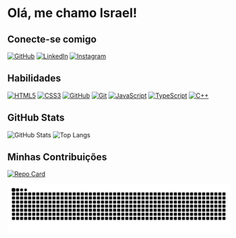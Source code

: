 # Olá, me chamo Israel!

## Conecte-se comigo
[![GitHub](https://img.shields.io/badge/GitHub-000?style=for-the-badge&logo=github&logoColor=FFF)](https://github.com/IsraelOliveir4)
[![LinkedIn](https://img.shields.io/badge/LinkedIn-000?style=for-the-badge&logo=linkedin&logoColor=0E76A8)](https://www.linkedin.com/in/israel-oliveira-1819a9247/)
[![Instagram](https://img.shields.io/badge/Instagram-000?style=for-the-badge&logo=instagram)](https://www.instagram.com/israeloliveir4_/)

## Habilidades
[![HTML5](https://img.shields.io/badge/HTML5-000?style=for-the-badge&logo=html5)](https://docs.github.com/)
[![CSS3](https://img.shields.io/badge/CSS3-000?style=for-the-badge&logo=css3&logoColor=264CE4)](https://git-scm.com/doc) 
[![GitHub](https://img.shields.io/badge/GitHub-000?style=for-the-badge&logo=github)](https://docs.github.com/)
[![Git](https://img.shields.io/badge/Git-000?style=for-the-badge&logo=git)](https://git-scm.com/doc) 
[![JavaScript](https://img.shields.io/badge/JavaScript-000?style=for-the-badge&logo=javascript)](https://docs.github.com/)
[![TypeScript](https://img.shields.io/badge/TypeScript-000?style=for-the-badge&logo=typescript)](https://docs.github.com/)
[![C++](https://img.shields.io/badge/C%2B%2B-000?style=for-the-badge&logo=c%2B%2B&logoColor=00599C)](https://git-scm.com/doc) 

## GitHub Stats
![GitHub Stats](https://github-readme-stats.vercel.app/api?username=israeloliveir4&theme=transparent&bg_color=000&border_color=fff&show_icons=true&icon_color=30A3DC&title_color=E94D5F&text_color=fff&hide_title=true&hide=stars)
![Top Langs](https://github-readme-stats-git-masterrstaa-rickstaa.vercel.app/api/top-langs/?username=israeloliveir4&layout=compact&bg_color=000&border_color=30A3DC&title_color=E94D5F&text_color=FFF)

## Minhas Contribuições
[![Repo Card](https://github-readme-stats.vercel.app/api/pin/?username=israeloliveir4&repo=dio-lab-open-source&bg_color=000&border_color=fff&show_icons=true&icon_color=30A3DC&title_color=E94D5F&text_color=fff)](https://github.com/IsraelOliveir4/dio-lab-open-source)

![Snake animation](https://github.com/IsraelOliveir4/IsraelOliveir4/blob/output/github-snake-dark.svg)
